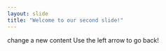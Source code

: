 ```yaml
---
layout: slide
title: "Welcome to our second slide!"
---
```

change a new content
Use the left arrow to go back!
